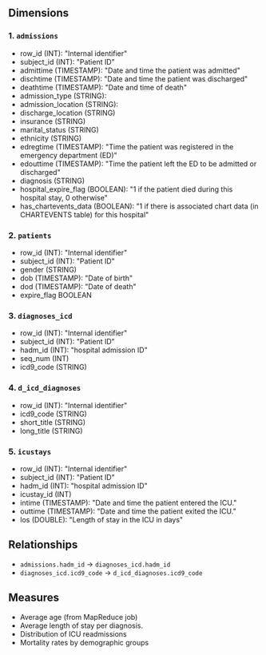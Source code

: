 ## Dimensions ##

### 1. `admissions`
- row_id (INT): "Internal identifier"
- subject_id (INT): "Patient ID"
- admittime (TIMESTAMP): "Date and time the patient was admitted"
- dischtime (TIMESTAMP): "Date and time the patient was discharged"
- deathtime (TIMESTAMP): "Date and time of death"
- admission_type (STRING): 
- admission_location (STRING): 
- discharge_location (STRING)
- insurance (STRING)
- marital_status (STRING)
- ethnicity (STRING)
- edregtime (TIMESTAMP): "Time the patient was registered in the emergency department (ED)"
- edouttime (TIMESTAMP): "Time the patient left the ED to be admitted or discharged"
- diagnosis (STRING)
- hospital_expire_flag (BOOLEAN): "1 if the patient died during this hospital stay, 0 otherwise"
- has_chartevents_data (BOOLEAN): "1 if there is associated chart data (in CHARTEVENTS table) for this hospital"


### 2. `patients`
- row_id (INT): "Internal identifier"
- subject_id (INT): "Patient ID"
- gender (STRING)
- dob (TIMESTAMP): "Date of birth"
- dod (TIMESTAMP): "Date of death"
- expire_flag BOOLEAN


### 3. `diagnoses_icd`
- row_id (INT): "Internal identifier"
- subject_id (INT): "Patient ID"
- hadm_id (INT): "hospital admission ID"
- seq_num (INT)
- icd9_code (STRING)


### 4. `d_icd_diagnoses`
- row_id (INT): "Internal identifier"
- icd9_code (STRING)
- short_title (STRING)
- long_title (STRING)


### 5. `icustays`
- row_id (INT): "Internal identifier"
- subject_id (INT): "Patient ID"
- hadm_id (INT): "hospital admission ID"
- icustay_id (INT)
- intime (TIMESTAMP): "Date and time the patient entered the ICU."
- outtime (TIMESTAMP): "Date and time the patient exited the ICU."
- los (DOUBLE): "Length of stay in the ICU in days"


## Relationships ##

- `admissions.hadm_id` → `diagnoses_icd.hadm_id`
- `diagnoses_icd.icd9_code` → `d_icd_diagnoses.icd9_code`


## Measures

- Average age (from MapReduce job)
- Average length of stay per diagnosis.
- Distribution of ICU readmissions
- Mortality rates by demographic groups
